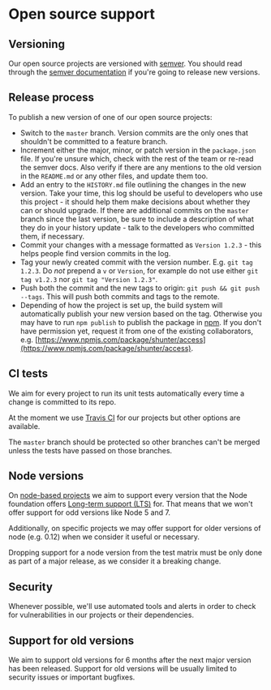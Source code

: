 # Open source support


## Versioning

Our open source projects are versioned with [semver](semver.md). You should read through the [semver documentation](http://semver.org) if you're going to release new versions.


## Release process

To publish a new version of one of our open source projects:

* Switch to the `master` branch. Version commits are the only ones that shouldn't be committed to a feature branch.
* Increment either the major, minor, or patch version in the `package.json` file. If you're unsure which, check with the rest of the team or re-read the semver docs. Also verify if there are any mentions to the old version in the `README.md` or any other files, and update them too.
* Add an entry to the `HISTORY.md` file outlining the changes in the new version. Take your time, this log should be useful to developers who use this project - it should help them make decisions about whether they can or should upgrade. If there are additional commits on the `master` branch since the last version, be sure to include a description of what they do in your history update - talk to the developers who committed them, if necessary.
* Commit your changes with a message formatted as `Version 1.2.3` - this helps people find version commits in the log.
* Tag your newly created commit with the version number. E.g. `git tag 1.2.3`. Do *not* prepend a `v` or `Version`, for example do not use either `git tag v1.2.3` nor `git tag "Version 1.2.3"`.
* Push both the commit and the new tags to origin: `git push && git push --tags`. This will push both commits and tags to the remote.
* Depending of how the project is set up, the build system will automatically publish your new version based on the tag. Otherwise you may have to run `npm publish` to publish the package in [npm](https://www.npmjs.com/). If you don't have permission yet, request it from one of the existing collaborators, e.g. [https://www.npmjs.com/package/shunter/access](https://www.npmjs.com/package/shunter/access).


## CI tests

We aim for every project to run its unit tests automatically every time a change is committed to its repo.

At the moment we use [Travis CI](https://travis-ci.org/springernature/) for our projects but other options are available.

The `master` branch should be protected so other branches can't be merged unless the tests have passed on those branches.


## Node versions

On [node-based projects](https://nodejs.org) we aim to support every version that the Node foundation offers [Long-term support (LTS)](https://github.com/nodejs/LTS) for. That means that we won't offer support for odd versions like Node 5 and 7.

Additionally, on specific projects we may offer support for older versions of node (e.g. 0.12) when we consider it useful or necessary.

Dropping support for a node version from the test matrix must be only done as part of a major release, as we consider it a breaking change.


## Security

Whenever possible, we'll use automated tools and alerts in order to check for vulnerabilities in our projects or their dependencies.


## Support for old versions

We aim to support old versions for 6 months after the next major version has been released. Support for old versions will be usually limited to security issues or important bugfixes.

